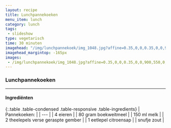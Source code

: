 ```yaml
---
layout: recipe
title: Lunchpannekoeken
menu_item: lunch
category: lunch
tags:
 - slideshow
type: vegetarisch
time: 30 minuten
imagehead: "/img/lunchpannekoek/img_1048.jpg?affine=0.35,0,0,0.35,0,0,900,550,0,0"
imagehead_margintop: -165px
images:
 - /img/lunchpannekoek/img_1048.jpg?affine=0.35,0,0,0.35,0,0,900,550,0,0
---
```

### Lunchpannekoeken

---

#### Ingredi&euml;nten

{:.table .table-condensed .table-responsive .table-ingredients}
| Pannekoeken: |
| --- |
| 4 eieren |
| 80 gram boekweitmeel |
| 150 ml melk |
| 2 theelepels verse geraspte gember |
| 1 eetlepel citroensap |
| snufje zout |